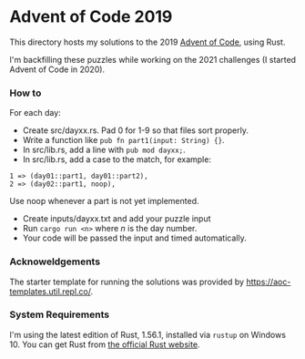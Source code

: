# Advent of Code 2019

This directory hosts my solutions to the 2019 [Advent of Code](https://adventofcode.com),
using Rust.

I'm backfilling these puzzles while working on the 2021 challenges (I started Advent of Code in 2020).

### How to

For each day:

* Create src/dayxx.rs. Pad 0 for 1-9 so that files sort properly. 
* Write a function like `pub fn part1(input: String) {}`.
* In src/lib.rs, add a line with `pub mod dayxx;`.
* In src/lib.rs, add a case to the match, for example:

```
1 => (day01::part1, day01::part2),
2 => (day02::part1, noop),
```

Use noop whenever a part is not yet implemented.

* Create inputs/dayxx.txt and add your puzzle input
* Run `cargo run <n>` where _n_ is the day number.
* Your code will be passed the input and timed automatically.

### Acknoweldgements

The starter template for running the solutions was provided by https://aoc-templates.util.repl.co/.

### System Requirements

I'm using the latest edition of Rust, 1.56.1, installed via `rustup` on Windows 10. You can get
Rust from [the official Rust website](https://www.rust-lang.org/learn/get-started).
